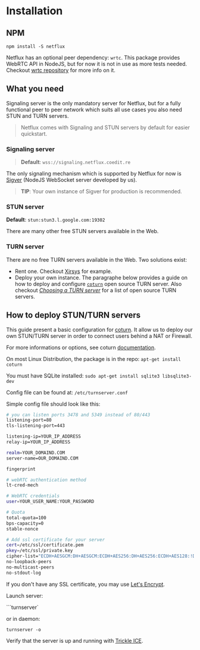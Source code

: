 # Installation

## NPM

```shell
npm install -S netflux
```

Netflux has an optional peer dependency: `wrtc`. This package provides WebRTC API in NodeJS, but for now it is not in use as more tests needed. Checkout [wrtc repository](https://github.com/js-platform/node-webrtc) for more info on it.

## What you need

Signaling server is the only mandatory server for Netflux, but for a fully functional peer to peer network which suits all use cases you also need STUN and TURN servers.

> Netflux comes with Signaling and STUN servers by default for easier quickstart.

### Signaling server

> **Default**: `wss://signaling.netflux.coedit.re`

The only signaling mechanism which is supported by Netflux for now is [Sigver](https://github.com/coast-team/sigver) (NodeJS WebSocket server developed by us).

> **TIP**: Your own instance of Sigver for production is recommended.

### STUN server

**Default**: `stun:stun3.l.google.com:19302`

There are many other free STUN servers available in the Web.

### TURN server

There are no free TURN servers available in the Web. Two solutions exist:

* Rent one. Checkout [Xirsys](https://xirsys.com/) for example.
* Deploy your own instance. The paragraphe below provides a guide on how to deploy and configure [`coturn`](https://github.com/coturn/coturn) open source TURN server. Also checkout [_Choosing a TURN server_](https://rtcquickstart.org/guide/multi/turn-server-choice.html) for a list of open source TURN servers.

## How to deploy STUN/TURN servers

This guide present a basic configuration for [coturn](https://github.com/coturn/coturn).
It allow us to deploy our own STUN/TURN server in order to connect users behind a NAT or Firewall.

For more informations or options, see coturn [documentation](https://github.com/coturn/coturn/wiki/README).

On most Linux Distribution, the package is in the repo:
`apt-get install coturn`

You must have SQLite installed:
`sudo apt-get install sqlite3 libsqlite3-dev`

Config file can be found at:
`/etc/turnserver.conf`

Simple config file should look like this:

```bash
# you can listen ports 3478 and 5349 instead of 80/443
listening-port=80
tls-listening-port=443

listening-ip=YOUR_IP_ADDRESS
relay-ip=YOUR_IP_ADDRESS

realm=YOUR_DOMAIND.COM
server-name=OUR_DOMAIND.COM

fingerprint

# webRTC authentication method
lt-cred-mech

# WebRTC credentials
user=YOUR_USER_NAME:YOUR_PASSWORD

# Quota
total-quota=100
bps-capacity=0
stable-nonce

# Add ssl certificate for your server
cert=/etc/ssl/certificate.pem
pkey=/etc/ssl/private.key
cipher-list="ECDH+AESGCM:DH+AESGCM:ECDH+AES256:DH+AES256:ECDH+AES128:!DH+AES:!ECDH+3DES:!DH+3DES:!RSA+AES:!RSA+3DES:!ADH:!AECDH:!MD5"
no-loopback-peers
no-multicast-peers
no-stdout-log
```

If you don't have any SSL certificate, you may use [Let's Encrypt](https://letsencrypt.org/).

Launch server:

```turnserver`

or in daemon:

`turnserver -o`

Verify that the server is up and running with [Trickle ICE](https://webrtc.github.io/samples/src/content/peerconnection/trickle-ice/).
